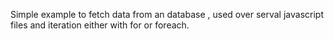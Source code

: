 Simple example to fetch data from an database , used over serval javascript files and iteration either with for or foreach.

